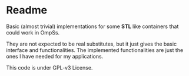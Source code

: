 Readme
======

Basic (almost trivial) implementations for some **STL** like
containers that could work in OmpSs. 

They are not expected to be real substitutes, but it just gives the
basic interface and functionalities. The implemented
functionalities are just the ones I have needed for my applications. 

This code is under GPL-v3 License.

